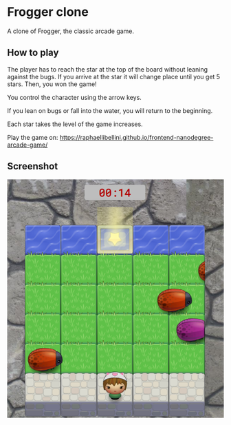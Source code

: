 # Frogger clone

A clone of Frogger, the classic arcade game.

## How to play

The player has to reach the star at the top of the board without leaning against the bugs. 
If you arrive at the star it will change place until you get 5 stars. Then, you won the game!

You control the character using the arrow keys.

If you lean on bugs or fall into the water, you will return to the beginning. 

Each star takes the level of the game increases.

Play the game on: https://raphaellibellini.github.io/frontend-nanodegree-arcade-game/

## Screenshot

![screenshot](images/screenshot.png)
